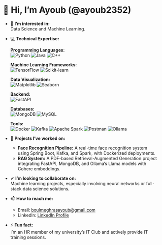 # 👋 Hi, I’m Ayoub (@ayoub2352)  

- 👀 **I’m interested in:**  
  Data Science and Machine Learning.  

- 💻 **Technical Expertise:**  

  **Programming Languages:**  
  ![Python](https://img.shields.io/badge/-Python-3776AB?style=flat&logo=python&logoColor=white)    ![Java](https://img.shields.io/badge/-Java-007396?style=flat&logo=java&logoColor=white)     ![C++](https://img.shields.io/badge/-C%2B%2B-00599C?style=flat&logo=c%2B%2B&logoColor=white)  

  **Machine Learning Frameworks:**  
  ![TensorFlow](https://img.shields.io/badge/-TensorFlow-FF6F00?style=flat&logo=tensorflow&logoColor=white)    ![Scikit-learn](https://img.shields.io/badge/-Scikit%20Learn-F7931E?style=flat&logo=scikitlearn&logoColor=white)  


  **Data Visualization:**  
  ![Matplotlib](https://img.shields.io/badge/-Matplotlib-013243?style=flat&logo=python&logoColor=white)      ![Seaborn](https://img.shields.io/badge/-Seaborn-6BA5D7?style=flat&logo=python&logoColor=white)  


  **Backend:**  
  ![FastAPI](https://img.shields.io/badge/-FastAPI-009688?style=flat&logo=fastapi&logoColor=white)  

  **Databases:**  
  ![MongoDB](https://img.shields.io/badge/-MongoDB-47A248?style=flat&logo=mongodb&logoColor=white)      ![MySQL](https://img.shields.io/badge/-SQL-003B57?style=flat&logo=postgresql&logoColor=white)  


  **Tools:**  
  ![Docker](https://img.shields.io/badge/-Docker-2496ED?style=flat&logo=docker&logoColor=white)      ![Kafka](https://img.shields.io/badge/-Kafka-231F20?style=flat&logo=apachekafka&logoColor=white)      ![Apache Spark](https://img.shields.io/badge/-Apache%20Spark-E25A1C?style=flat&logo=apachespark&logoColor=white)      ![Postman](https://img.shields.io/badge/-Postman-FF6C37?style=flat&logo=postman&logoColor=white)    ![Ollama](https://img.shields.io/badge/-Ollama-1A1A1A?style=flat&logoColor=white)


- 💼 **Projects I’ve worked on:**  
  - **Face Recognition Pipeline:** A real-time face recognition system using Spring Boot, Kafka, and Spark, with Dockerized deployments.  
  - **RAG System:** A PDF-based Retrieval-Augmented Generation project integrating FastAPI, MongoDB, and Ollama’s Llama models with Cohere embeddings.  

- ✔ **I’m looking to collaborate on:**  
  Machine learning projects, especially involving neural networks or full-stack data science solutions.  

- 📫 **How to reach me:**  
  - Email: [boulmeghrasayoub@gmail.com](mailto:boulmeghrasayoub@gmail.com)  
  - LinkedIn: [LinkedIn Profile](https://www.linkedin.com/in/ayoub-boulmeghras-444567218/)  

- ⚡ **Fun fact:**  
  I’m an HR member of my university’s IT Club and actively provide IT training sessions.  

<!---
ayoub2352/ayoub2352 is a ✨ special ✨ repository because its `README.md` (this file) appears on your GitHub profile.
You can click the Preview link to take a look at your changes.
--->
